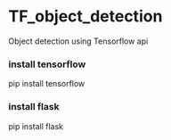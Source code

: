 # TF_object_detection
Object detection using Tensorflow api

### install tensorflow
pip install tensorflow

### install flask
pip install flask